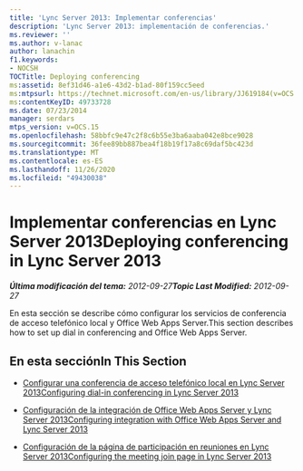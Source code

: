 ```yaml
---
title: 'Lync Server 2013: Implementar conferencias'
description: 'Lync Server 2013: implementación de conferencias.'
ms.reviewer: ''
ms.author: v-lanac
author: lanachin
f1.keywords:
- NOCSH
TOCTitle: Deploying conferencing
ms:assetid: 8ef31d46-a1e6-43d2-b1ad-80f159cc5eed
ms:mtpsurl: https://technet.microsoft.com/en-us/library/JJ619184(v=OCS.15)
ms:contentKeyID: 49733728
ms.date: 07/23/2014
manager: serdars
mtps_version: v=OCS.15
ms.openlocfilehash: 58bbfc9e47c2f8c6b55e3ba6aaba042e8bce9028
ms.sourcegitcommit: 36fee89bb887bea4f18b19f17a8c69daf5bc423d
ms.translationtype: MT
ms.contentlocale: es-ES
ms.lasthandoff: 11/26/2020
ms.locfileid: "49430038"
---
```

# <a name="deploying-conferencing-in-lync-server-2013"></a><span data-ttu-id="34409-103">Implementar conferencias en Lync Server 2013</span><span class="sxs-lookup"><span data-stu-id="34409-103">Deploying conferencing in Lync Server 2013</span></span>

<div data-xmlns="http://www.w3.org/1999/xhtml">

<div class="topic" data-xmlns="http://www.w3.org/1999/xhtml" data-msxsl="urn:schemas-microsoft-com:xslt" data-cs="https://msdn.microsoft.com/">

<div data-asp="https://msdn2.microsoft.com/asp">



</div>

<div id="mainSection">

<div id="mainBody"><span data-ttu-id="34409-104">

<span> </span></span><span class="sxs-lookup"><span data-stu-id="34409-104">

<span> </span></span></span>

<span data-ttu-id="34409-105">_**Última modificación del tema:** 2012-09-27_</span><span class="sxs-lookup"><span data-stu-id="34409-105">_**Topic Last Modified:** 2012-09-27_</span></span>

<span data-ttu-id="34409-106">En esta sección se describe cómo configurar los servicios de conferencia de acceso telefónico local y Office Web Apps Server.</span><span class="sxs-lookup"><span data-stu-id="34409-106">This section describes how to set up dial in conferencing and Office Web Apps Server.</span></span>

<div>

## <a name="in-this-section"></a><span data-ttu-id="34409-107">En esta sección</span><span class="sxs-lookup"><span data-stu-id="34409-107">In This Section</span></span>

  - [<span data-ttu-id="34409-108">Configurar una conferencia de acceso telefónico local en Lync Server 2013</span><span class="sxs-lookup"><span data-stu-id="34409-108">Configuring dial-in conferencing in Lync Server 2013</span></span>](lync-server-2013-configuring-dial-in-conferencing.md)

  - [<span data-ttu-id="34409-109">Configuración de la integración de Office Web Apps Server y Lync Server 2013</span><span class="sxs-lookup"><span data-stu-id="34409-109">Configuring integration with Office Web Apps Server and Lync Server 2013</span></span>](lync-server-2013-enabling-office-web-apps-server-and-lync-server-2013.md)

  - [<span data-ttu-id="34409-110">Configuración de la página de participación en reuniones en Lync Server 2013</span><span class="sxs-lookup"><span data-stu-id="34409-110">Configuring the meeting join page in Lync Server 2013</span></span>](lync-server-2013-configuring-the-meeting-join-page.md)

<span data-ttu-id="34409-111"></div>

</div>

<span> </span>

</div>

</div>

</span><span class="sxs-lookup"><span data-stu-id="34409-111"></div>

</div>

<span> </span>

</div>

</div>

</span></span></div>

